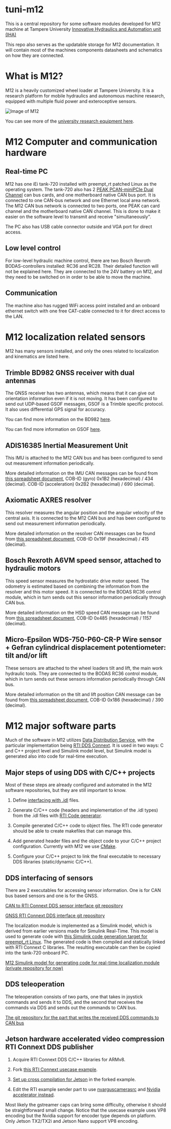 # tuni-m12
This is a central repository for some software modules developed for M12 machine at Tampere University [Innovative Hydraulics and Automation unit (IHA)](https://research.tuni.fi/iha/)

This repo also serves as the updatable storage for M12 documentation. It will contain most of the machines components datasheets and schematics on how they are connected.

# What is M12?
M12 is a heavily customized wheel loader at Tampere University. It is a research platform for mobile hydraulics and autonomous machine research, equipped with multiple fluid power and exteroceptive sensors.


![Image of M12](https://github.com/ahonena/tuni-m12/blob/master/doc/photos/IMG_20200902_133649.jpg)

You can see more of the [university research equipment here](https://research.tuni.fi/iha/research/autonomous-off-road-machines/).

# M12 Computer and communication hardware
## Real-time PC
M12 has one iEi tank-720 installed with preempt_rt patched Linux as the operating system. The tank-720 also has 2 [PEAK PCAN-miniPCIe Dual Channel](https://www.peak-system.com/PCAN-miniPCIe.285.0.html?&L=1) can bus cards, and one motherboard native CAN bus port.
It is connected to one CAN-bus network and one Ethernet local area network. The M12 CAN bus network is connected to two ports, one PEAK can card channel and the motherboard native CAN channel. This is done to make it easier on the software level to transmit and receive "simultaneously".

The PC also has USB cable connector outside and VGA port for direct access.
## Low level control
For low-level hydraulic machine control, there are two Bosch Rexroth BODAS-controllers installed: RC36 and RC28. Their detailed function will not be explained here. They are connected to the 24V battery on M12, and they need to be switched on in order to be able to move the machine. 
## Communication
The machine also has rugged WiFi access point installed and an onboard ethernet switch with one free CAT-cable connected to it for direct access to the LAN.

# M12 localization related sensors
M12 has many sensors installed, and only the ones related to localization and kinematics are listed here.

## Trimble BD982 GNSS receiver with dual antennas
The GNSS receiver has two antennas, which means that it can give out orientation information even if it is not moving. It has been configured to send out UDP-based GSOF messages, GSOF is a Trimble specific protocol. It also uses differential GPS signal for accuracy.

You can find more information on the BD982 [here](https://www.trimble.com/precision-gnss/BD982-Board.aspx?tab=support).

You can find more information on GSOF [here](https://www.trimble.com/OEM_ReceiverHelp/v4.85/en/Default.html#GSOFmessages_Overview.html).

## ADIS16385 Inertial Measurement Unit
This IMU is attached to the M12 CAN bus and has been configured to send out measurement information periodically. 

More detailed information on the IMU CAN messages can be found from [this spreadsheet document](https://github.com/ahonena/tuni-m12/blob/master/doc/CANmessages.xlsx), COB-ID (gyro) 0x1B2 (hexadecimal) / 434 (decimal).
COB-ID (acceleration) 0x2B2 (hexadecimal) / 690 (decimal).

## Axiomatic AXRES resolver
This resolver measures the angular position and the angular velocity of the central axis. It is connected to the M12 CAN bus and has been configured to send out measurement information periodically. 

More detailed information on the resolver CAN messages can be found from [this spreadsheet document](https://github.com/ahonena/tuni-m12/blob/master/doc/CANmessages.xlsx), COB-ID 0x19F (hexadecimal) / 415 (decimal).

## Bosch Rexroth A6VM speed sensor, attached to hydraulic motors
This speed sensor measures the hydrostatic drive motor speed. The odometry is estimated based on combining the information from the resolver and this motor speed. It is connected to the BODAS RC36 control module, which in turn sends out this sensor information periodically through CAN bus.

More detailed information on the HSD speed CAN message can be found from [this spreadsheet document](https://github.com/ahonena/tuni-m12/blob/master/doc/CANmessages.xlsx), COB-ID 0x485 (hexadecimal) / 1157 (decimal).

## Micro-Epsilon WDS-750-P60-CR-P Wire sensor + Gefran cylindrical displacement potentiometer: tilt and/or lift
These sensors are attached to the wheel loaders tilt and lift, the main work hydraulic tools. They are connected to the BODAS RC36 control module, which in turn sends out these sensors information periodically through CAN bus.

More detailed information on the tilt and lift position CAN message can be found from [this spreadsheet document](https://github.com/ahonena/tuni-m12/blob/master/doc/CANmessages.xlsx),
COB-ID 0x186 (hexadecimal) / 390 (decimal).


# M12 major software parts
Much of the software in M12 utilizes [Data Distribution Service](https://www.google.com/search?client=firefox-b-e&q=dds), with the particular implementation being [RTI DDS Connext](https://www.rti.com/products). It is used in two ways: C and C++ project level and Simulink model level, but Simulink model is generated also into code for real-time execution.

## Major steps of using DDS with C/C++ projects
Most of these steps are already configured and automated in the M12 software repositories, but they are still important to know.
1. Define [interfacing with .idl](https://community.rti.com/static/documentation/connext-dds/6.0.1/doc/manuals/connext_dds/html_files/RTI_ConnextDDS_CoreLibraries_UsersManual/Content/UsersManual/Creating_User_Data_Types_with_IDL.htm) files.

2. Generate C/C++ code (headers and implementation of the .idl types) from the .idl files with [RTI Code generator](https://community.rti.com/static/documentation/connext-dds/6.0.1/doc/manuals/connext_dds/code_generator/html_files/RTI_CodeGenerator_UsersManual/index.htm). 

3. Compile generated C/C++ code to object files. The RTI code generator should be able to create makefiles that can manage this.

4. Add generated header files and the object code to your C/C++ project configuration. Currently with M12 we use [CMake](https://cmake.org/).

5. Configure your C/C++ project to link the final executable to necessary DDS libraries (static/dynamic C/C++). 

## DDS interfacing of sensors
There are 2 executables for accessing sensor information. One is for CAN bus based sensors and one is for the GNSS.

[CAN to RTI Connext DDS sensor interface git repository](https://github.com/ahonena/m12-can2dds-publishers)

[GNSS RTI Connext DDS interface git repository](https://github.com/ahonena/m12-gnss-publisher)

The localization module is implemented as a Simulink model, which is derived from earlier versions made for Simulink Real-Time. This model is used to generate code with [this Simulink code generation target for preempt_rt Linux](https://github.com/aa4cc/ert_linux). The generated code is then compiled and statically linked with RTI Connext C libraries. The resulting executable can then be copied into the tank-720 onboard PC.

[M12 Simulink model for generating code for real-time localization module (private repository for now)](https://github.com/ahonena/m12-localization-simulink)


## DDS teleoperation

The teleoperation consists of two parts, one that takes in joystick commands and sends it to DDS, and the second that receives the commands via DDS and sends out the commands to CAN bus.

[The git repository for the part that writes the received DDS commands to CAN bus](https://github.com/ahonena/m12-dds2can-subscribers)

## Jetson hardware accelerated video compression RTI Connext DDS publisher
1. Acquire RTI Connext DDS C/C++ libraries for ARMv8.

2. Fork [this RTI Connext usecase example](https://github.com/rticommunity/rticonnextdds-usecases/tree/master/VideoData).

3. [Set up cross compilation for Jetson](https://docs.nvidia.com/jetson/l4t-multimedia/cross_platform_support.html) in the forked example.

4. Edit the RTI example sender part to use [nvarguscamerasrc](https://docs.nvidia.com/jetson/l4t/index.html#page/Tegra%2520Linux%2520Driver%2520Package%2520Development%2520Guide%2Faccelerated_gstreamer.html%23wwpID0E0ZQ0HA) and [Nvidia accelerator instead](https://docs.nvidia.com/jetson/l4t/index.html#page/Tegra%2520Linux%2520Driver%2520Package%2520Development%2520Guide%2Faccelerated_gstreamer.html%23wwpID0E0YY0HA).

Most likely the gstreamer caps can bring some difficulty, otherwise it should be straightforward small change. Notice that the usecase example uses VP8 encoding but the Nvidia support for encoder type depends on platform.  Only Jetson TX2/TX2i and Jetson Nano support VP8 encoding.
